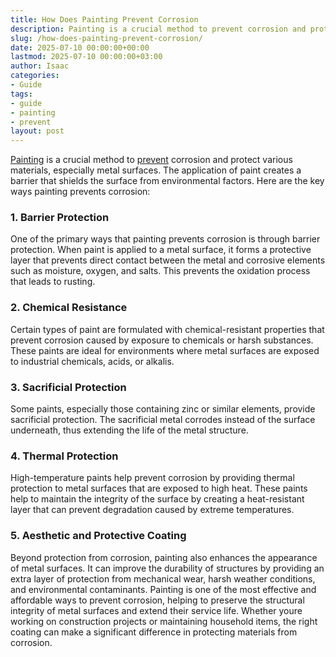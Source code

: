 ```yaml
---
title: How Does Painting Prevent Corrosion
description: Painting is a crucial method to prevent corrosion and protect various materials, especially metal surfaces. The application of paint creates a barrier that...
slug: /how-does-painting-prevent-corrosion/
date: 2025-07-10 00:00:00+00:00
lastmod: 2025-07-10 00:00:00+03:00
author: Isaac
categories:
- Guide
tags:
- guide
- painting
- prevent
layout: post
---
```

[Painting](https://pestpolicy.com/fence-painting-ideas/) is a crucial method to [prevent](https://pestpolicy.com/how-does-oiling-prevent-rusting/) corrosion and protect various materials, especially metal surfaces. The application of paint creates a barrier that shields the surface from environmental factors. Here are the key ways painting prevents corrosion:
### 1. Barrier Protection
One of the primary ways that painting prevents corrosion is through barrier protection. When paint is applied to a metal surface, it forms a protective layer that prevents direct contact between the metal and corrosive elements such as moisture, oxygen, and salts. This prevents the oxidation process that leads to rusting.
### 2. Chemical Resistance
Certain types of paint are formulated with chemical-resistant properties that prevent corrosion caused by exposure to chemicals or harsh substances. These paints are ideal for environments where metal surfaces are exposed to industrial chemicals, acids, or alkalis.
### 3. Sacrificial Protection
Some paints, especially those containing zinc or similar elements, provide sacrificial protection. The sacrificial metal corrodes instead of the surface underneath, thus extending the life of the metal structure.
### 4. Thermal Protection
High-temperature paints help prevent corrosion by providing thermal protection to metal surfaces that are exposed to high heat. These paints help to maintain the integrity of the surface by creating a heat-resistant layer that can prevent degradation caused by extreme temperatures.
### 5. Aesthetic and Protective Coating
Beyond protection from corrosion, painting also enhances the appearance of metal surfaces. It can improve the durability of structures by providing an extra layer of protection from mechanical wear, harsh weather conditions, and environmental contaminants.
Painting is one of the most effective and affordable ways to prevent corrosion, helping to preserve the structural integrity of metal surfaces and extend their service life. Whether youre working on construction projects or maintaining household items, the right coating can make a significant difference in protecting materials from corrosion.
